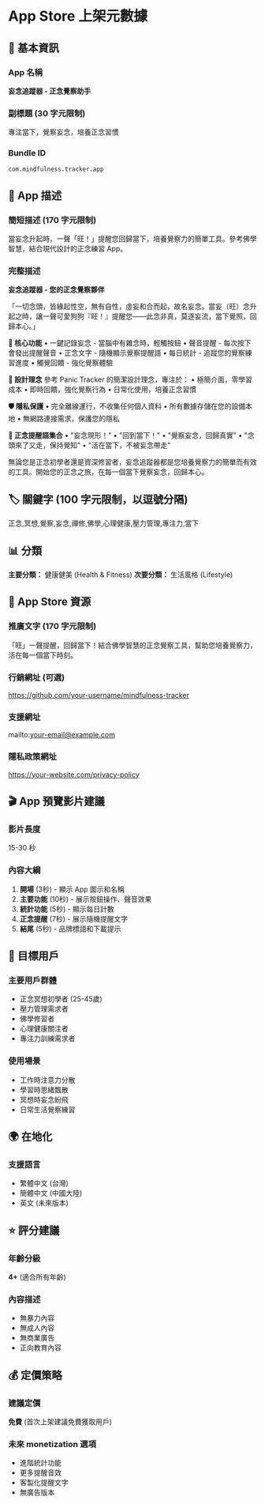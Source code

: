 # App Store 上架元數據

## 📱 基本資訊

### App 名稱
**妄念追蹤器 - 正念覺察助手**

### 副標題 (30 字元限制)
專注當下，覺察妄念，培養正念習慣

### Bundle ID
`com.mindfulness.tracker.app`

## 📝 App 描述

### 簡短描述 (170 字元限制)
當妄念升起時，一聲「旺！」提醒您回歸當下，培養覺察力的簡單工具。參考佛學智慧，結合現代設計的正念練習 App。

### 完整描述

**妄念追蹤器 - 您的正念覺察夥伴**

「一切念頭，皆緣起性空，無有自性，虛妄和合而起，故名妄念。當妄（旺）念升起之時，讓一聲可愛狗狗『旺！』提醒您——此念非真，莫逐妄流，當下覺照，回歸本心。」

**🧘 核心功能**
• 一鍵記錄妄念 - 當腦中有雜念時，輕觸按鈕
• 聲音提醒 - 每次按下會發出提醒聲音
• 正念文字 - 隨機顯示覺察提醒語
• 每日統計 - 追蹤您的覺察練習進度
• 觸覺回饋 - 強化覺察體驗

**🎯 設計理念**
參考 Panic Tracker 的簡潔設計理念，專注於：
• 極簡介面，零學習成本
• 即時回饋，強化覺察行為
• 日常化使用，培養正念習慣

**🛡️ 隱私保護**
• 完全離線運行，不收集任何個人資料
• 所有數據存儲在您的設備本地
• 無網路連接需求，保護您的隱私

**🌸 正念提醒語集合**
• "妄念現形！"
• "回到當下！"
• "覺察妄念，回歸真實"
• "念頭來了又走，保持覺知"
• "活在當下，不被妄念帶走"

無論您是正念初學者還是資深修習者，妄念追蹤器都是您培養覺察力的簡單而有效的工具。開始您的正念之旅，在每一個當下覺察妄念，回歸本心。

## 🏷️ 關鍵字 (100 字元限制，以逗號分隔)

正念,冥想,覺察,妄念,禪修,佛學,心理健康,壓力管理,專注力,當下

## 📊 分類

**主要分類：** 健康健美 (Health & Fitness)
**次要分類：** 生活風格 (Lifestyle)

## 🎨 App Store 資源

### 推廣文字 (170 字元限制)
「旺」一聲提醒，回歸當下！結合佛學智慧的正念覺察工具，幫助您培養覺察力，活在每一個當下時刻。

### 行銷網址 (可選)
https://github.com/your-username/mindfulness-tracker

### 支援網址
mailto:your-email@example.com

### 隱私政策網址
https://your-website.com/privacy-policy

## 🎬 App 預覽影片建議

### 影片長度
15-30 秒

### 內容大綱
1. **開場** (3秒) - 顯示 App 圖示和名稱
2. **主要功能** (10秒) - 展示按鈕操作、聲音效果
3. **統計功能** (5秒) - 顯示每日計數
4. **正念提醒** (7秒) - 展示隨機提醒文字
5. **結尾** (5秒) - 品牌標語和下載提示

## 👥 目標用戶

### 主要用戶群體
- 正念冥想初學者 (25-45歲)
- 壓力管理需求者
- 佛學修習者
- 心理健康關注者
- 專注力訓練需求者

### 使用場景
- 工作時注意力分散
- 學習時思緒飄散
- 冥想時妄念紛飛
- 日常生活覺察練習

## 🌍 在地化

### 支援語言
- 繁體中文 (台灣)
- 簡體中文 (中國大陸)
- 英文 (未來版本)

## ⭐ 評分建議

### 年齡分級
**4+** (適合所有年齡)

### 內容描述
- 無暴力內容
- 無成人內容
- 無商業廣告
- 正向教育內容

## 💰 定價策略

### 建議定價
**免費** (首次上架建議免費獲取用戶)

### 未來 monetization 選項
- 進階統計功能
- 更多提醒音效
- 客製化提醒文字
- 無廣告版本 